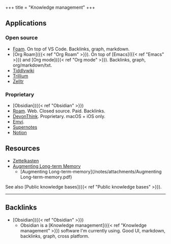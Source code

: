 +++
title = "Knowledge management"
+++


## Applications
### Open source
- [Foam](https://foambubble.github.io/foam/). On top of VS Code. Backlinks, graph, markdown.
- [Org Roam]({{< ref "Org Roam" >}}). On top of [Emacs]({{< ref "Emacs" >}}) and [Org mode]({{< ref "Org mode" >}}). Backlinks, graph, org/markdown/txt.
- [Tiddlywiki](https://tiddlywiki.com/)
- [Trillium](https://github.com/zadam/trilium)
- [Zelltr](https://zettlr.com/)

### Proprietary
- [Obsidian]({{< ref "Obsidian" >}})
- [Roam](https://roamresearch.com/). Web. Closed source. Paid. Backlinks.
- [DevonThink](https://www.devontechnologies.com/apps/devonthink). Proprietary. macOS + iOS only.
- [Emvi](https://emvi.com/).
- [Supernotes](https://supernotes.app/)
- [Notion](https://www.notion.so/)

## Resources
- [Zettelkasten](https://zettelkasten.de/)
- [Augmenting Long-term Memory](http://augmentingcognition.com/ltm.html)
	- [Augmenting Long-term-memory](/notes/attachments/Augmenting Long-term-memory.pdf)


See also [Public knowledge bases]({{< ref "Public knowledge bases" >}}).

---
## Backlinks
* [Obsidian]({{< ref "Obsidian" >}})
	* Obsidian is a [Knowledge management]({{< ref "Knowledge management" >}}) software I'm currently using. Good UI, markdown, backlinks, graph, cross platform.

